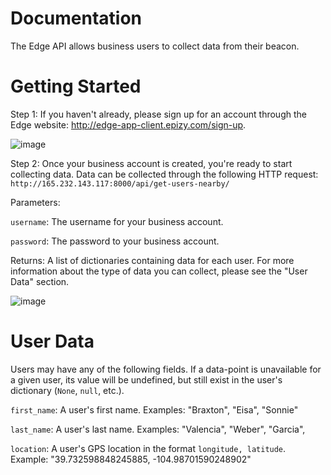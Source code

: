 # Documentation
The Edge API allows business users to collect data from their beacon.

# Getting Started
Step 1:
If you haven't already, please sign up for an account through the Edge website: http://edge-app-client.epizy.com/sign-up.

![image](https://user-images.githubusercontent.com/86634813/123722156-9edf3e00-d83c-11eb-935d-7537fb1ce7d4.png)

Step 2:
Once your business account is created, you're ready to start collecting data. Data can be collected through the following HTTP request:
`http://165.232.143.117:8000/api/get-users-nearby/`

Parameters:

`username`: The username for your business account.

`password`: The password to your business account.

Returns: A list of dictionaries containing data for each user. For more information about the type of data you can collect, please see the "User Data" section.

![image](https://user-images.githubusercontent.com/86634813/123723359-16ae6800-d83f-11eb-8ba9-502dc7a61ff3.png)

# User Data
Users may have any of the following fields. If a data-point is unavailable for a given user, its value will be undefined, but still exist in the user's dictionary (`None`, `null`, etc.).

`first_name`: A user's first name.
Examples: "Braxton", "Eisa", "Sonnie"

`last_name`: A user's last name.
Examples: "Valencia", "Weber", "Garcia",

`location`: A user's GPS location in the format `longitude, latitude`.
Example: "39.732598848245885, -104.98701590248902"
